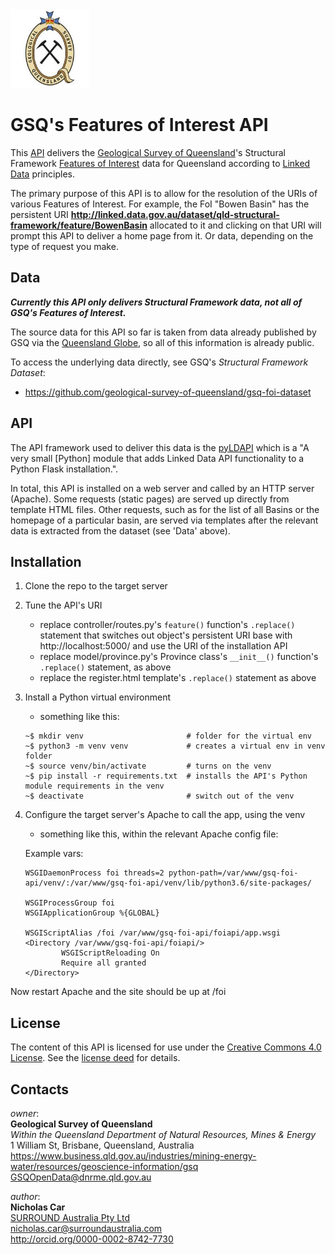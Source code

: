 <img src="gsq.jpg" style="width:25%" />

# GSQ's Features of Interest API 
This [API](https://en.wikipedia.org/wiki/Application_programming_interface) delivers the [Geological Survey of Queensland](https://en.wikipedia.org/wiki/Geological_Survey_of_Queensland)'s Structural Framework [Features of Interest](https://www.w3.org/TR/vocab-ssn/#SOSAFeatureOfInterest) data for Queensland according to [Linked Data](https://en.wikipedia.org/wiki/Linked_data) principles.

The primary purpose of this API is to allow for the resolution of the URIs of various Features of Interest. For example, the FoI "Bowen Basin" has the persistent URI **http://linked.data.gov.au/dataset/qld-structural-framework/feature/BowenBasin** allocated to it and clicking on that URI will prompt this API to deliver a home page from it. Or data, depending on the type of request you make.


## Data
***Currently this API only delivers Structural Framework data, not all of GSQ's Features of Interest.***

The source data for this API so far is taken from data already published by GSQ via the [Queensland Globe](https://qldglobe.information.qld.gov.au/), so all of this information is already public.

To access the underlying data directly, see GSQ's *Structural Framework Dataset*:

* https://github.com/geological-survey-of-queensland/gsq-foi-dataset


## API
The API framework used to deliver this data is the [pyLDAPI](http://github.com/rdflib/pyLDAPI) which is a "A very small [Python] module that adds Linked Data API functionality to a Python Flask installation.".

In total, this API is installed on a web server and called by an HTTP server (Apache). Some requests (static pages) are served up directly from template HTML files. Other requests, such as for the list of all Basins or the homepage of a particular basin, are served via templates after the relevant data is extracted from the dataset (see 'Data' above).


## Installation
1. Clone the repo to the target server
2. Tune the API's URI
    * replace controller/routes.py's `feature()` function's `.replace()` statement that switches out object's persistent URI base with http://localhost:5000/ and use the URI of the installation API
    * replace model/province.py's Province class's `__init__()` function's `.replace()` statement, as above
    * replace the register.html template's `.replace()` statement as above
3. Install a Python virtual environment 
    * something like this:
  
    ```
    ~$ mkdir venv                       # folder for the virtual env
    ~$ python3 -m venv venv             # creates a virtual env in venv folder
    ~$ source venv/bin/activate         # turns on the venv
    ~$ pip install -r requirements.txt  # installs the API's Python module requirements in the venv
    ~$ deactivate                       # switch out of the venv
    ```
4. Configure the target server's Apache to call the app, using the venv
    * something like this, within the relevant Apache config file:
  
    Example vars:

    ```
    WSGIDaemonProcess foi threads=2 python-path=/var/www/gsq-foi-api/venv/:/var/www/gsq-foi-api/venv/lib/python3.6/site-packages/

    WSGIProcessGroup foi
    WSGIApplicationGroup %{GLOBAL}

    WSGIScriptAlias /foi /var/www/gsq-foi-api/foiapi/app.wsgi
    <Directory /var/www/gsq-foi-api/foiapi/>
            WSGIScriptReloading On
            Require all granted
    </Directory>
    ```

Now restart Apache and the site should be up at /foi

 
## License
The content of this API is licensed for use under the [Creative Commons 4.0 License](https://creativecommons.org/licenses/by/4.0/). See the [license deed](LICENSE) for details.


## Contacts
*owner*:  
**Geological Survey of Queensland**  
*Within the Queensland Department of Natural Resources, Mines & Energy*  
1 William St, Brisbane, Queensland, Australia  
<https://www.business.qld.gov.au/industries/mining-energy-water/resources/geoscience-information/gsq>  
<GSQOpenData@dnrme.qld.gov.au>  

*author*:  
**Nicholas Car**  
[SURROUND Australia Pty Ltd](https://surroundaustralia.com)  
<nicholas.car@surroundaustralia.com>  
<http://orcid.org/0000-0002-8742-7730>  



